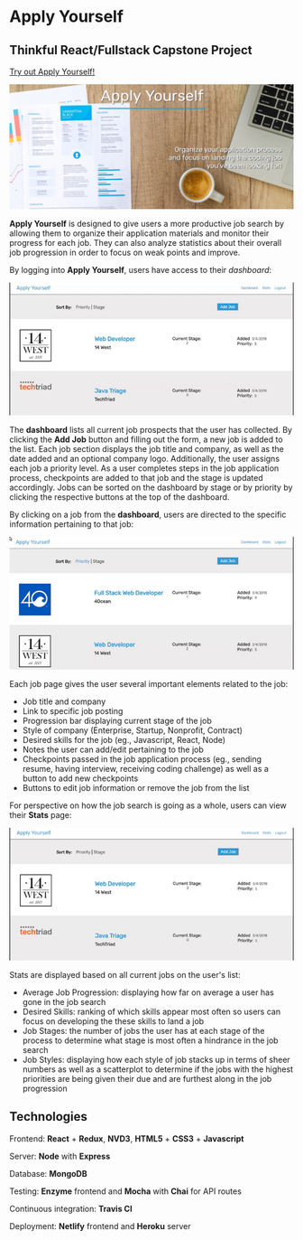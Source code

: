 # Apply Yourself

## Thinkful React/Fullstack Capstone Project

[Try out Apply Yourself!](https://apply-yourself.netlify.com/ "Apply Yourself")

![alt text](https://github.com/DevDigression/apply-yourself-client/blob/master/src/img/Apply%20Yourself%20Intro.jpg "Apply Yourself - Organize your application process and focus on landing the coding job you've been looking for!")

**Apply Yourself** is designed to give users a more productive job search by allowing them to organize their application materials and monitor their progress for each job. They can also analyze statistics about their overall job progression in order to focus on weak points and improve.

By logging into **Apply Yourself**, users have access to their *dashboard*:

![alt text](https://github.com/DevDigression/apply-yourself-client/blob/master/src/img/Apply%20Yourself%20Dashboard.gif "Apply Yourself Dashboard")

The **dashboard** lists all current job prospects that the user has collected. By clicking the **Add Job** button and filling out the form, a new job is added to the list. Each job section displays the job title and company, as well as the date added and an optional company logo. Additionally, the user assigns each job a priority level. As a user completes steps in the job application process, checkpoints are added to that job and the stage is updated accordingly. Jobs can be sorted on the dashboard by stage or by priority by clicking the respective buttons at the top of the dashboard. 

By clicking on a job from the **dashboard**, users are directed to the specific information pertaining to that job:

![alt text](https://github.com/DevDigression/apply-yourself-client/blob/master/src/img/Apply%20Yourself%20Single%20Job.gif "Apply Yourself Single Job")

Each job page gives the user several important elements related to the job:
 - Job title and company
 - Link to specific job posting
 - Progression bar displaying current stage of the job
 - Style of company (Enterprise, Startup, Nonprofit, Contract)
 - Desired skills for the job (eg., Javascript, React, Node)
 - Notes the user can add/edit pertaining to the job
 - Checkpoints passed in the job application process (eg., sending resume, having interview, receiving coding challenge) as well as a button to add new checkpoints
 - Buttons to edit job information or remove the job from the list 

For perspective on how the job search is going as a whole, users can view their **Stats** page:

![alt text](https://github.com/DevDigression/apply-yourself-client/blob/master/src/img/Apply%20Yourself%20Stats.gif "Apply Yourself Stats")

Stats are displayed based on all current jobs on the user's list:
 - Average Job Progression: displaying how far on average a user has gone in the job search
 - Desired Skills: ranking of which skills appear most often so users can focus on developing the these skills to land a job 
 - Job Stages: the number of jobs the user has at each stage of the process to determine what stage is most often a hindrance in the job search
 - Job Styles: displaying how each style of job stacks up in terms of sheer numbers as well as a scatterplot to determine if the jobs with the highest priorities are being given their due and are furthest along in the job progression

## Technologies

Frontend: **React** + **Redux**, **NVD3**, **HTML5** + **CSS3** + **Javascript**

Server: **Node** with **Express**

Database: **MongoDB** 

Testing: **Enzyme** frontend and **Mocha** with **Chai** for API routes

Continuous integration: **Travis CI**  

Deployment: **Netlify** frontend and **Heroku** server